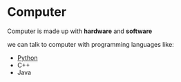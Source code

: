 # Computer
Computer is made up with **hardware** and **software**

we can talk to computer with programming languages like:

* [Python](/wiki/Python)
* C++
* Java